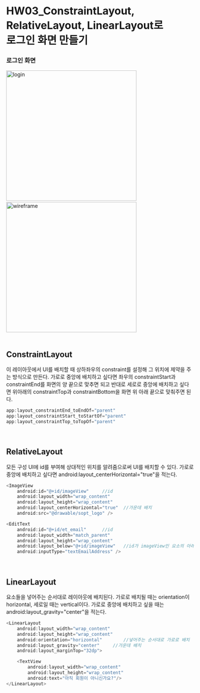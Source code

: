<h1>HW03_ConstraintLayout, RelativeLayout, LinearLayout로<br> 로그인 화면 만들기</h1>

### 로그인 화면
<img href="/img/seminar1/login.png" alt="login" width="350">&nbsp;&nbsp;&nbsp;&nbsp;&nbsp;&nbsp;&nbsp;&nbsp;&nbsp;&nbsp;&nbsp;
<img href="/img/seminar1/wireframe.PNG" alt="wireframe" width="350"><br><br>

## ConstraintLayout
이 레이아웃에서 UI를 배치할 때 상하좌우의 constraint를 설정해 그 위치에 제약을 주는 방식으로 만든다. 가로로 중앙에 배치하고 싶다면 좌우의 constraintStart과 constraintEnd를 화면의 양 끝으로 맞추면 되고 반대로 세로로 중앙에 배치하고 싶다면 위아래의 constraintTop과 constraintBottom을 화면 위 아래 끝으로 맞춰주면 된다.

```kotlin
app:layout_constraintEnd_toEndOf="parent"
app:layout_constraintStart_toStartOf="parent"
app:layout_constraintTop_toTopOf="parent"
```
<br>

## RelativeLayout
모든 구성 UI에 id를 부여해 상대적인 위치를 알려줌으로써 UI를 배치할 수 있다. 가로로 중앙에 배치하고 싶다면 android:layout_centerHorizontal="true"을 적는다.

```kotlin
<ImageView
    android:id="@+id/imageView"     //id
    android:layout_width="wrap_content"
    android:layout_height="wrap_content"
    android:layout_centerHorizontal="true"	//가운데 배치
    android:src="@drawable/sopt_logo" />

<EditText
    android:id="@+id/et_email"      //id
    android:layout_width="match_parent"
    android:layout_height="wrap_content"
    android:layout_below="@+id/imageView"	//id가 imageView인 요소의 아래에 위치시킨다.
    android:inputType="textEmailAddress" />
```
<br>

## LinearLayout
요소들을 넣어주는 순서대로 레이아웃에 배치된다. 가로로 배치될 때는 orientation이 horizontal, 세로일 때는 vertical이다. 가로로 중앙에 배치하고 싶을 때는 android:layout_gravity="center"을 적는다.

```kotlin
<LinearLayout
    android:layout_width="wrap_content"
    android:layout_height="wrap_content"
    android:orientation="horizontal"		//넣어주는 순서대로 가로로 배치
    android:layout_gravity="center"     //가운데 배치
    android:layout_marginTop="32dp">

	<TextView
	    android:layout_width="wrap_content"
	    android:layout_height="wrap_content"
	    android:text="아직 회원이 아니신가요?"/>
</LinearLayout>
```